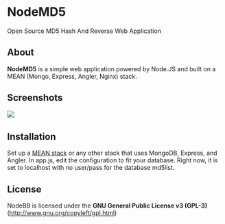 NodeMD5
=======
Open Source MD5 Hash And Reverse Web Application

## About

**NodeMD5** is a simple web application powered by Node.JS and built on a MEAN (Mongo, Express, Angler, Nginx) stack.


## Screenshots

[<img src="http://i.imgur.com/RzPONMC.png" />](http://i.imgur.com/RzPONMC.png)&nbsp;


## Installation

Set up a [MEAN stack](http://mean.io) or any other stack that uses MongoDB, Express, and Angler.
In app.js, edit the configuration to fit your database.  Right now, it is set to localhost with no user/pass for the database md5list.


## License

NodeBB is licensed under the **GNU General Public License v3 (GPL-3)** (http://www.gnu.org/copyleft/gpl.html)
